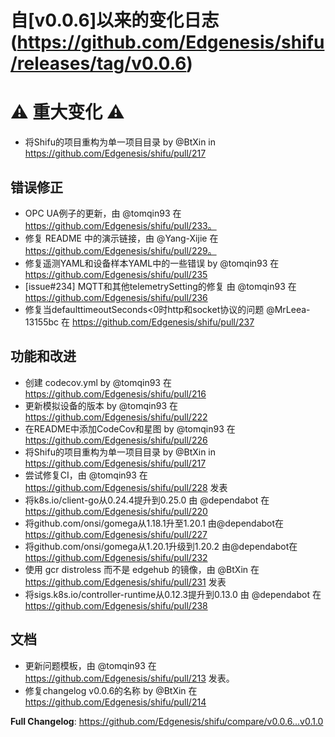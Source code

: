 # 自[v0.0.6]以来的变化日志(https://github.com/Edgenesis/shifu/releases/tag/v0.0.6)

# ⚠️ 重大变化 ⚠️
* 将Shifu的项目重构为单一项目目录 by @BtXin in https://github.com/Edgenesis/shifu/pull/217

## 错误修正
* OPC UA例子的更新，由 @tomqin93 在 https://github.com/Edgenesis/shifu/pull/233。
* 修复 README 中的演示链接，由 @Yang-Xijie 在 https://github.com/Edgenesis/shifu/pull/229。
* 修复遥测YAML和设备样本YAML中的一些错误 by @tomqin93 在 https://github.com/Edgenesis/shifu/pull/235
* [issue#234] MQTT和其他telemetrySetting的修复 由 @tomqin93 在 https://github.com/Edgenesis/shifu/pull/236
* 修复当defaulttimeoutSeconds<0时http和socket协议的问题 @MrLeea-13155bc 在 https://github.com/Edgenesis/shifu/pull/237

## 功能和改进
* 创建 codecov.yml by @tomqin93 在 https://github.com/Edgenesis/shifu/pull/216
* 更新模拟设备的版本 by @tomqin93 在 https://github.com/Edgenesis/shifu/pull/222
* 在README中添加CodeCov和星图 by @tomqin93 在 https://github.com/Edgenesis/shifu/pull/226
* 将Shifu的项目重构为单一项目目录 by @BtXin in https://github.com/Edgenesis/shifu/pull/217
* 尝试修复CI，由 @tomqin93 在 https://github.com/Edgenesis/shifu/pull/228 发表
* 将k8s.io/client-go从0.24.4提升到0.25.0 由 @dependabot 在 https://github.com/Edgenesis/shifu/pull/220
* 将github.com/onsi/gomega从1.18.1升至1.20.1 由@dependabot在 https://github.com/Edgenesis/shifu/pull/227
* 将github.com/onsi/gomega从1.20.1升级到1.20.2 由@dependabot在 https://github.com/Edgenesis/shifu/pull/232
* 使用 gcr distroless 而不是 edgehub 的镜像，由 @BtXin 在 https://github.com/Edgenesis/shifu/pull/231 发表
* 将sigs.k8s.io/controller-runtime从0.12.3提升到0.13.0 由 @dependabot 在 https://github.com/Edgenesis/shifu/pull/238

## 文档
* 更新问题模板，由 @tomqin93 在 https://github.com/Edgenesis/shifu/pull/213 发表。
* 修复changelog v0.0.6的名称 by @BtXin 在 https://github.com/Edgenesis/shifu/pull/214

**Full Changelog**: https://github.com/Edgenesis/shifu/compare/v0.0.6...v0.1.0
